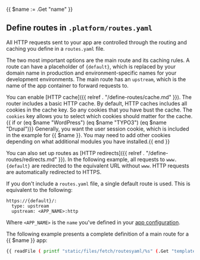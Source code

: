 {{ $name := .Get "name" }}
## Define routes in `.platform/routes.yaml`

All HTTP requests sent to your app are controlled through the routing and caching you define in a `routes.yaml` file.

The two most important options are the main route and its caching rules.
A route can have a placeholder of `{default}`,
which is replaced by your domain name in production and environment-specific names for your development environments.
The main route has an `upstream`, which is the name of the app container to forward requests to.

You can enable [HTTP cache]({{ relref . "/define-routes/cache.md" }}).
The router includes a basic HTTP cache.
By default, HTTP caches includes all cookies in the cache key.
So any cookies that you have bust the cache.
The `cookies` key allows you to select which cookies should matter for the cache.{{ if or (eq $name "WordPress") (eq $name "TYPO3") (eq $name "Drupal")}}
Generally, you want the user session cookie, which is included in the example for {{ $name }}.
You may need to add other cookies depending on what additional modules you have installed.{{ end }}

You can also set up routes as [HTTP redirects]({{ relref . "/define-routes/redirects.md" }}).
In the following example, all requests to `www.{default}` are redirected to the equivalent URL without `www`.
HTTP requests are automatically redirected to HTTPS.

If you don't include a `routes.yaml` file, a single default route is used.
This is equivalent to the following:

``` {location=".platform/routes.yaml"}
https://{default}/:
  type: upstream
  upstream: <APP_NAME>:http
```

Where `<APP_NAME>` is the `name` you've defined in your [app configuration](#configure-apps-in-platformappyaml).

The following example presents a complete definition of a main route for a {{ $name }} app:

```bash {location=".platform/routes.yaml"}
{{ readFile ( printf "static/files/fetch/routesyaml/%s" (.Get "template" ) ) }}
```
